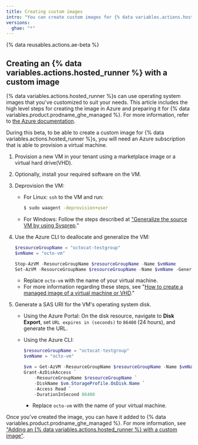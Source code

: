 ```yaml
---
title: Creating custom images
intro: "You can create custom images for {% data variables.actions.hosted_runner %}s."
versions:
  ghae: "*"
---
```


{% data reusables.actions.ae-beta %}

## Creating an {% data variables.actions.hosted_runner %} with a custom image

{% data variables.actions.hosted_runner %}s can use operating system images that you've customized to suit your needs. This article includes the high level steps for creating the image in Azure and preparing it for {% data variables.product.prodname_ghe_managed %}. For more information, refer to [the Azure documentation](https://docs.microsoft.com/en-us/azure/virtual-machines/).

During this beta, to be able to create a custom image for {% data variables.actions.hosted_runner %}s, you will need an Azure subscription that is able to provision a virtual machine.

1. Provision a new VM in your tenant using a marketplace image or a virtual hard drive(VHD).
2. Optionally, install your required software on the VM.
3. Deprovision the VM:

   - For Linux: `ssh` to the VM and run:
     ```sh
     $ sudo waagent -deprovision+user
     ```
   - For Windows: Follow the steps described at ["Generalize the source VM by using Sysprep](https://docs.microsoft.com/en-us/azure/virtual-machines/windows/upload-generalized-managed#generalize-the-source-vm-by-using-sysprep)."

4. Use the Azure CLI to deallocate and generalize the VM:

   ```powershell
   $resourceGroupName = "octocat-testgroup"
   $vmName = "octo-vm"

   Stop-AzVM -ResourceGroupName $resourceGroupName -Name $vmName
   Set-AzVM -ResourceGroupName $resourceGroupName -Name $vmName -Generalized
   ```

   - Replace `octo-vm` with the name of your virtual machine.
   - For more information regarding these steps, see "[How to create a managed image of a virtual machine or VHD](https://docs.microsoft.com/en-us/azure/virtual-machines/linux/capture-image#step-1-deprovision-the-vm)."

5. Generate a SAS URI for the VM's operating system disk.

   - Using the Azure Portal: On the disk resource, navigate to **Disk Export**, set `URL expires in (seconds)` to `86400` (24 hours), and generate the URL.
   - Using the Azure CLI:

     ```powershell
     $resourceGroupName = "octocat-testgroup"
     $vmName = "octo-vm"

     $vm = Get-AzVM -ResourceGroupName $resourceGroupName -Name $vmName
     Grant-AzDiskAccess `
         -ResourceGroupName $resourceGroupName `
         -DiskName $vm.StorageProfile.OsDisk.Name `
         -Access Read `
         -DurationInSecond 86400
     ```

     - Replace `octo-vm` with the name of your virtual machine.

Once you've created the image, you can have it added to {% data variables.product.prodname_ghe_managed %}. For more information, see ["Adding an {% data variables.actions.hosted_runner %} with a custom image"](/actions/using-github-hosted-runners/adding-ae-hosted-runners#adding-an-ae-hosted-runner-with-a-custom-image).
